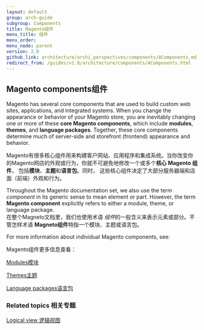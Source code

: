 ```yaml
---
layout: default
group: arch-guide
subgroup: Components
title: Magento组件
menu_title: 组件
menu_order: 
menu_node: parent
version: 2.0
github_link: architecture/archi_perspectives/components/AComponents.md
redirect_from: /guides/v1.0/architecture/components/AComponents.html
---
```



<h2>Magento components组件</h2>
Magento has several core components that are used to build custom web sites, applications, and integrated systems. When you change the appearance or behavior of your Magento store, you are inevitably changing one or more of these <b>core Magento components</b>, which include <b>modules</b>, <b>themes</b>, and <b>language packages</b>. Together, these core components determine much of server-side and storefront (frontend) appearance and behavior. 

Magento有很多核心组件用来构建客户网站、应用程序和集成系统。当你改变你的Magento网店的外观或行为，你就不可避免地修改一个或多个<b>核心 Magento 组件</b>， 包括<b>模块</b>、<b>主题</b>和<b>语言包</b>。同时， 这些核心组件决定了大部分服务器端和店面（前端）外观和行为。

<div class="bs-callout bs-callout-info" id="info">
  <p>Throughout the Magento documentation set, we also use the term <i>component</i> in its generic sense to mean element or part. However, the term <b>Magento component</b> explicitly refers to either a module, theme, or language package.
  <br>
  在整个Magneto文档里，我们也使用术语 <i>组件</i>的一般含义来表示元素或部分。不管怎样术语 <b>Magneto组件</b>特指一个模块、主题或语言包。
  </p>
</div>


For more information about individual Magento components, see:

Magento组件更多信息查看：

<a href="{{page.baseurl}}architecture/archi_perspectives/components/modules/mod_intro.html">Modules模块</a>

<a href="{{page.baseurl}}architecture/archi_perspectives/components/arch_themes.html">Themes主题</a>

<a href="{{page.baseurl}}architecture/archi_perspectives/components/arch_translations.html">Language packages语言包</a>



<h3>Related topics 相关专题</h3>
<a href="{{page.baseurl}}architecture/archi_perspectives/LogicalView_intro.html">Logical view 逻辑视图</a>





